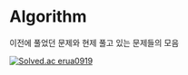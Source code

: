 # Algorithm

이전에 풀었던 문제와 현제 풀고 있는 문제들의 모음


[![Solved.ac
erua0919](http://mazassumnida.wtf/api/v2/generate_badge?boj={handle})](https://solved.ac/{handle})
